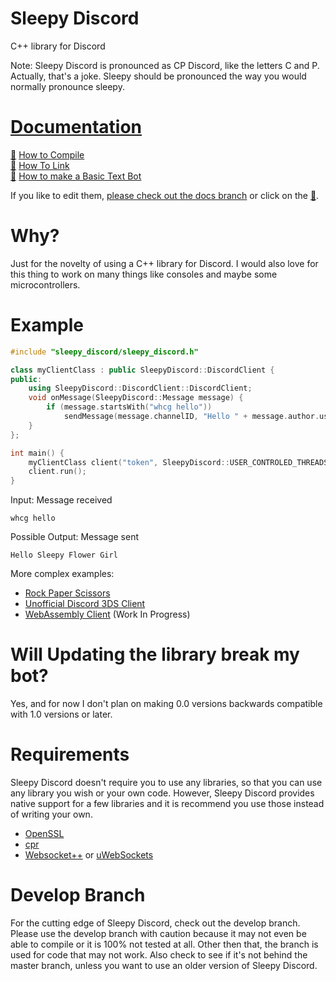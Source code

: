 # Sleepy Discord
C++ library for Discord

Note: Sleepy Discord is pronounced as CP Discord, like the letters C and P. Actually, that's a joke. Sleepy should be pronounced the way you would normally pronounce sleepy.

# [Documentation](https://yourWaifu.github.io/sleepy-discord/documentation.html)
[:pencil:](https://github.com/yourWaifu/sleepy-discord/edit/docs/source/compile.html.md "Edit Documentation") [How to Compile](https://yourwaifu.github.io/sleepy-discord/compile.html)<br />
[:pencil:](https://github.com/yourWaifu/sleepy-discord/edit/docs/source/link.html.md "Edit Documentation") [How To Link](https://yourwaifu.github.io/sleepy-discord/link.html)<br />
[:pencil:](https://github.com/yourWaifu/sleepy-discord/edit/docs/source/basic%20text%20bot.html.md "Edit Documentation") [How to make a Basic Text Bot](https://yourwaifu.github.io/sleepy-discord/basic%20text%20bot.html)<br />

If you like to edit them, [please check out the docs branch](https://github.com/yourWaifu/sleepy-discord/tree/docs) or click on the [:pencil:](https://github.com/yourWaifu/sleepy-discord/edit/docs/source/documentation.html.md "Edit Documentation").

# Why?
Just for the novelty of using a C++ library for Discord. I would also love for this thing to work on many things like consoles and maybe some microcontrollers.

# Example
```cpp
#include "sleepy_discord/sleepy_discord.h"

class myClientClass : public SleepyDiscord::DiscordClient {
public:
	using SleepyDiscord::DiscordClient::DiscordClient;
	void onMessage(SleepyDiscord::Message message) {
		if (message.startsWith("whcg hello"))
			sendMessage(message.channelID, "Hello " + message.author.username);
	}
};

int main() {
	myClientClass client("token", SleepyDiscord::USER_CONTROLED_THREADS);
	client.run();
}
```
Input: Message received
```
whcg hello
```
Possible Output: Message sent
```
Hello Sleepy Flower Girl
```

More complex examples:
 - [Rock Paper Scissors](https://github.com/yourWaifu/sleepy-discord/blob/master/examples/rock-paper-scissors/main.cpp)
 - [Unofficial Discord 3DS Client](https://github.com/yourWaifu/Unofficial-Discord-3DS-Client)
 - [WebAssembly Client](https://github.com/yourWaifu/sleepy-discord/tree/master/examples/wasm_example) (Work In Progress)
# Will Updating the library break my bot?

Yes, and for now I don't plan on making 0.0 versions backwards compatible with 1.0 versions or later.

# Requirements
Sleepy Discord doesn't require you to use any libraries, so that you can use any library you wish or your own code. However, Sleepy Discord provides native support for a few libraries and it is recommend you use those instead of writing your own.

* [OpenSSL](https://www.openssl.org/)
* [cpr](https://github.com/whoshuu/cpr)
* [Websocket++](https://github.com/zaphoyd/websocketpp)
or
[uWebSockets](https://github.com/uWebSockets/uWebSockets)

# Develop Branch
For the cutting edge of Sleepy Discord, check out the develop branch. Please use the develop branch with caution because it may not even be able to compile or it is 100% not tested at all. Other then that, the branch is used for code that may not work. Also check to see if it's not behind the master branch, unless you want to use an older version of Sleepy Discord.
